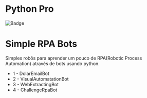 # Python Pro
![Badge](https://img.shields.io/static/v1?label=Python&message=Completed&color=blue&style=for-the-badge&logo=python)



# Simple RPA Bots
Simples robôs para aprender um pouco de RPA(Robotic Process Automation) através de bots usando python.
* 1 - DolarEmailBot
* 2 - VisualAutomatationBot
* 3 - WebExtractingBot
* 4 - ChallengeRpaBot
